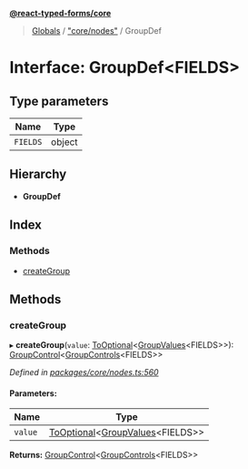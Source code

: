 **[@react-typed-forms/core](../README.md)**

> [Globals](../globals.md) / ["core/nodes"](../modules/_core_nodes_.md) / GroupDef

# Interface: GroupDef<FIELDS\>

## Type parameters

Name | Type |
------ | ------ |
`FIELDS` | object |

## Hierarchy

* **GroupDef**

## Index

### Methods

* [createGroup](_core_nodes_.groupdef.md#creategroup)

## Methods

### createGroup

▸ **createGroup**(`value`: [ToOptional](../modules/_core_nodes_.md#tooptional)<[GroupValues](../modules/_core_nodes_.md#groupvalues)<FIELDS\>\>): [GroupControl](../classes/_core_nodes_.groupcontrol.md)<[GroupControls](../modules/_core_nodes_.md#groupcontrols)<FIELDS\>\>

*Defined in [packages/core/nodes.ts:560](https://github.com/doolse/react-typed-form/blob/2a3f260/packages/core/nodes.ts#L560)*

#### Parameters:

Name | Type |
------ | ------ |
`value` | [ToOptional](../modules/_core_nodes_.md#tooptional)<[GroupValues](../modules/_core_nodes_.md#groupvalues)<FIELDS\>\> |

**Returns:** [GroupControl](../classes/_core_nodes_.groupcontrol.md)<[GroupControls](../modules/_core_nodes_.md#groupcontrols)<FIELDS\>\>
